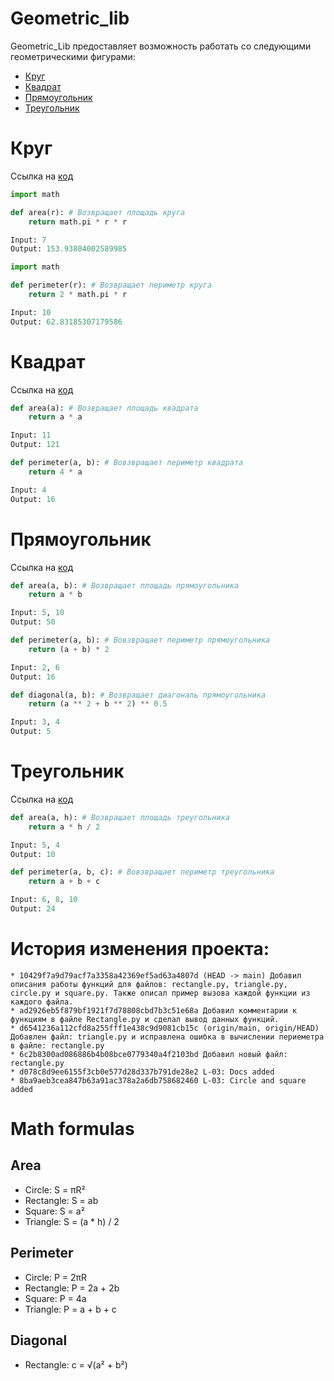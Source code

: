 # Geometric_lib
Geometric_Lib предоставляет возможность работать со следующими геометрическими фигурами:
- [Круг](https://github.com/Artem010999/geometric_lib#Круг)
- [Квадрат](https://github.com/Artem010999/geometric_lib#Квадрат)
- [Прямоугольник](https://github.com/Artem010999/geometric_lib#КПрямоугольник)
- [Треугольник](https://github.com/Artem010999/geometric_lib#Треугольник)

# Круг
Ссылка на [код](https://github.com/Artem010999/geometric_lib/blob/main/circle.py) 
```python
import math 

def area(r): # Возвращает площадь круга
    return math.pi * r * r

Input: 7
Output: 153.93804002589985
```

```python
import math

def perimeter(r): # Возвращает периметр круга
    return 2 * math.pi * r

Input: 10
Output: 62.83185307179586
```

# Квадрат
Ссылка на [код](https://github.com/Artem010999/geometric_lib/blob/main/square.py)
```python
def area(a): # Возвращает площадь квадрата
    return a * a

Input: 11
Output: 121
```

```python
def perimeter(a, b): # Вовзвращает периметр квадрата
    return 4 * a

Input: 4
Output: 16
```

# Прямоугольник
Ссылка на [код](https://github.com/Artem010999/geometric_lib/blob/main/rectangle.py)
```python
def area(a, b): # Возвращает площадь прямоугольника
    return a * b

Input: 5, 10
Output: 50
```

```python
def perimeter(a, b): # Вовзвращает периметр прямоугольника
    return (a + b) * 2

Input: 2, 6
Output: 16
```

```python
def diagonal(a, b): # Возвращает диагональ прямоугольника
	return (a ** 2 + b ** 2) ** 0.5

Input: 3, 4
Output: 5

```

# Треугольник
Ссылка на [код](https://github.com/Artem010999/geometric_lib/blob/main/triangle.py)
```python
def area(a, h): # Возвращает площадь треугольника
	return a * h / 2

Input: 5, 4
Output: 10
```

```python
def perimeter(a, b, c): # Вовзвращает периметр треугольника
    return a + b + с

Input: 6, 8, 10
Output: 24
```
# История изменения проекта:
```
* 10429f7a9d79acf7a3358a42369ef5ad63a4807d (HEAD -> main) Добавил описания работы функций для файлов: rectangle.py, triangle.py, circle.py и square.py. Также описал пример вызова каждой функции из каждого файла.
* ad2926eb5f879bf1921f7d78808cbd7b3c51e68a Добавил комментарии к функциям в файле Rectangle.py и сделал вывод данных функций.
* d6541236a112cfd8a255fff1e438c9d9081cb15c (origin/main, origin/HEAD) Добавлен файл: triangle.py и исправлена ошибка в вычислении периеметра в файле: rectangle.py
* 6c2b8300ad086886b4b08bce0779340a4f2103bd Добавил новый файл: rectangle.py
* d078c8d9ee6155f3cb0e577d28d337b791de28e2 L-03: Docs added
* 8ba9aeb3cea847b63a91ac378a2a6db758682460 L-03: Circle and square added
```


# Math formulas
## Area
- Circle: S = πR²
- Rectangle: S = ab
- Square: S = a²
- Triangle: S = (a * h) / 2

## Perimeter
- Circle: P = 2πR
- Rectangle: P = 2a + 2b
- Square: P = 4a
- Triangle: P = a + b + c

## Diagonal
- Rectangle: c = √(a² + b²)
